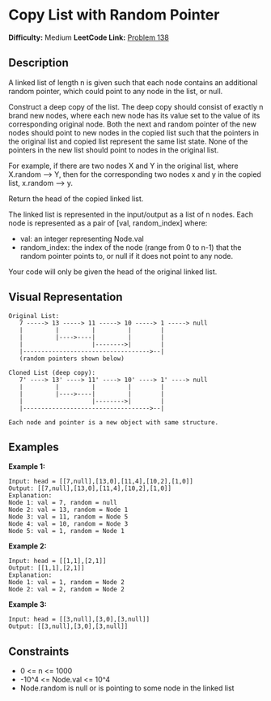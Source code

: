 # Copy List with Random Pointer

**Difficulty:** Medium
**LeetCode Link:** [Problem 138](https://leetcode.com/problems/copy-list-with-random-pointer/)

## Description
A linked list of length n is given such that each node contains an additional random pointer, which could point to any node in the list, or null.

Construct a deep copy of the list. The deep copy should consist of exactly n brand new nodes, where each new node has its value set to the value of its corresponding original node. Both the next and random pointer of the new nodes should point to new nodes in the copied list such that the pointers in the original list and copied list represent the same list state. None of the pointers in the new list should point to nodes in the original list.

For example, if there are two nodes X and Y in the original list, where X.random --> Y, then for the corresponding two nodes x and y in the copied list, x.random --> y.

Return the head of the copied linked list.

The linked list is represented in the input/output as a list of n nodes. Each node is represented as a pair of [val, random_index] where:
- val: an integer representing Node.val
- random_index: the index of the node (range from 0 to n-1) that the random pointer points to, or null if it does not point to any node.

Your code will only be given the head of the original linked list.

## Visual Representation

```
Original List:
   7 -----> 13 -----> 11 -----> 10 -----> 1 -----> null
   |         |         |         |        |
   |         |---->----|         |        |
   |                   |-------->|        |
   |----------------------------------->--|
   (random pointers shown below)

Cloned List (deep copy):
   7' ----> 13' ----> 11' ----> 10' ----> 1' ----> null
   |         |         |         |        |
   |         |---->----|         |        |
   |                   |-------->|        |
   |----------------------------------->--|

Each node and pointer is a new object with same structure.
```

## Examples

**Example 1:**
```
Input: head = [[7,null],[13,0],[11,4],[10,2],[1,0]]
Output: [[7,null],[13,0],[11,4],[10,2],[1,0]]
Explanation:
Node 1: val = 7, random = null
Node 2: val = 13, random = Node 1
Node 3: val = 11, random = Node 5
Node 4: val = 10, random = Node 3
Node 5: val = 1, random = Node 1
```

**Example 2:**
```
Input: head = [[1,1],[2,1]]
Output: [[1,1],[2,1]]
Explanation:
Node 1: val = 1, random = Node 2
Node 2: val = 2, random = Node 2
```

**Example 3:**
```
Input: head = [[3,null],[3,0],[3,null]]
Output: [[3,null],[3,0],[3,null]]
```

## Constraints
- 0 <= n <= 1000
- -10^4 <= Node.val <= 10^4
- Node.random is null or is pointing to some node in the linked list
